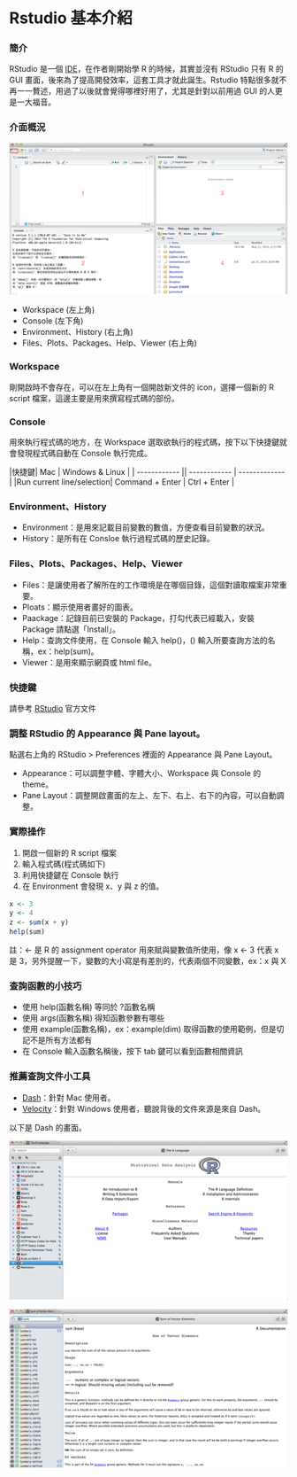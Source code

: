 # Rstudio 基本介紹

### 簡介
RStudio 是一個 [IDE](http://zh.wikipedia.org/wiki/集成开发环境)，在作者剛開始學 R 的時候，其實並沒有 RStudio 只有 R 的 GUI 畫面，後來為了提高開發效率，這套工具才就此誕生。Rstudio 特點很多就不再一一贅述，用過了以後就會覺得哪裡好用了，尤其是針對以前用過 GUI 的人更是一大福音。

### 介面概況

![RStudio](../image/environment_settings/download-9.png)

+ Workspace (左上角)
+ Console (左下角)
+ Environment、History (右上角)
+ Files、Plots、Packages、Help、Viewer (右上角)

### Workspace
剛開啟時不會存在，可以在左上角有一個開啟新文件的 icon，選擇一個新的 R script 檔案，這邊主要是用來撰寫程式碼的部份。

### Console
用來執行程式碼的地方，在 Workspace 選取欲執行的程式碼，按下以下快捷鍵就會發現程式碼自動在 Console 執行完成。

|快捷鍵| Mac | Windows & Linux |
| ------------ || ------------ | ------------- |
|Run current line/selection| Command + Enter | Ctrl + Enter  |

### Environment、History
+ Environment：是用來記載目前變數的數值，方便查看目前變數的狀況。
+ History：是所有在 Consloe 執行過程式碼的歷史記錄。

### Files、Plots、Packages、Help、Viewer
+ Files：是讓使用者了解所在的工作環境是在哪個目錄，這個對讀取檔案非常重要。
+ Ploats：顯示使用者畫好的圖表。
+ Paackage：記錄目前已安裝的 Package，打勾代表已經載入，安裝 Package 請點選「Install」。
+ Help：查詢文件使用，在 Console 輸入 help()，() 輸入所要查詢方法的名稱，ex：help(sum)。
+ Viewer：是用來顯示網頁或 html file。

###  快捷鍵
請參考 [RStudio](https://support.rstudio.com/hc/en-us/articles/200711853-Keyboard-Shortcuts) 官方文件

### 調整 RStudio 的 Appearance 與 Pane layout。
點選右上角的 RStudio > Preferences 裡面的 Appearance 與 Pane Layout。
+ Appearance：可以調整字體、字體大小、Workspace 與 Console 的 theme。
+ Pane Layout：調整開啟畫面的左上、左下、右上、右下的內容，可以自動調整。

### 實際操作

1. 開啟一個新的 R script 檔案
2. 輸入程式碼(程式碼如下)
3. 利用快捷鍵在 Console 執行
4. 在 Environment 會發現 x、y 與 z 的值。

```r
x <- 3
y <- 4
z <- sum(x + y)
help(sum)
```

註：<- 是 R 的 assignment operator 用來賦與變數值所使用，像 x <- 3 代表 x 是 3，另外提醒一下，變數的大小寫是有差別的，代表兩個不同變數，ex：x 與 X

### 查詢函數的小技巧
+ 使用 help(函數名稱) 等同於 ?函數名稱
+ 使用 args(函數名稱) 得知函數參數有哪些
+ 使用 example(函數名稱)，ex：example(dim) 取得函數的使用範例，但是切記不是所有方法都有
+ 在 Console 輸入函數名稱後，按下 tab 鍵可以看到函數相關資訊

### 推薦查詢文件小工具

+ [Dash](http://kapeli.com/dash)：針對 Mac 使用者。
+ [Velocity](http://velocity.silverlakesoftware.com)：針對 Windows 使用者，聽說背後的文件來源是來自 Dash。

以下是 Dash 的畫面。

![Dash - Home](../image/environment_settings/dash-1.png)

![Dash - Search](../image/environment_settings/dash-2.png)
